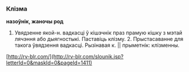 ### Клізма
**назоўнік, жаночы род**

1. Увядзенне якой-н. вадкасці ў кішэчнік праз прамую кішку з мэтай лячэння або дыягностыкі. Паставіць клізму. 2. Прыстасаванне для такога ўвядзення вадкасці. Рызінавая к. || прыметнік: клізменны.

<a rel="author">[http://rv-blr.com/](http://rv-blr.com/slounik.jsp?letterId=0&maskId=0&pageId=1411)</a>
